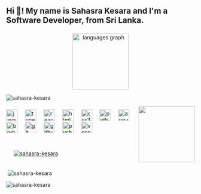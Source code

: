 <h2 align="left">Hi 👋! My name is Sahasra Kesara and I'm a Software Developer, from Sri Lanka.</h2>

###


###

<div align="center">

<img src="https://github-readme-stats.vercel.app/api/top-langs?username=Sahasra-Kesara&locale=en&hide_title=false&layout=compact&card_width=320&langs_count=5&theme=dracula&hide_border=false" height="150" alt="languages graph"  />
</div>


<p align="left"> <img src="https://komarev.com/ghpvc/?username=sahasra-kesara&label=Profile%20views&color=0e75b6&style=flat" alt="sahasra-kesara" /> </p>


<img align="right" height="150" src="https://tenor.com/view/kek-angry-code-matrix-gif-13818761.gif"  />

###

<div align="left">
  <img src="https://cdn.jsdelivr.net/gh/devicons/devicon/icons/javascript/javascript-original.svg" height="30" alt="javascript logo"  />
  <img width="12" />
  <img src="https://cdn.jsdelivr.net/gh/devicons/devicon/icons/typescript/typescript-original.svg" height="30" alt="typescript logo"  />
  <img width="12" />
  <img src="https://cdn.jsdelivr.net/gh/devicons/devicon/icons/react/react-original.svg" height="30" alt="react logo"  />
  <img width="12" />
  <img src="https://cdn.jsdelivr.net/gh/devicons/devicon/icons/html5/html5-original.svg" height="30" alt="html5 logo"  />
  <img width="12" />
  <img src="https://cdn.jsdelivr.net/gh/devicons/devicon/icons/css3/css3-original.svg" height="30" alt="css3 logo"  />
  <img width="12" />
  <img src="https://cdn.jsdelivr.net/gh/devicons/devicon/icons/python/python-original.svg" height="30" alt="python logo"  />
  <img width="12" />
  <img src="https://cdn.jsdelivr.net/gh/devicons/devicon/icons/angularjs/angularjs-original.svg" height="30" alt="angularjs logo"  />
  <img width="12" />
  <img src="https://cdn.jsdelivr.net/gh/devicons/devicon/icons/bootstrap/bootstrap-original.svg" height="30" alt="bootstrap logo"  />
  <img width="12" />
  <img src="https://cdn.jsdelivr.net/gh/devicons/devicon/icons/git/git-original.svg" height="30" alt="git logo"  />
  <img width="12" />
  <img src="https://cdn.jsdelivr.net/gh/devicons/devicon/icons/github/github-original.svg" height="30" alt="github logo"  />
  <img width="12" />
  <img src="https://cdn.jsdelivr.net/gh/devicons/devicon/icons/pycharm/pycharm-original.svg" height="30" alt="pycharm logo"  />
  <img width="12" />
  <img src="https://cdn.jsdelivr.net/gh/devicons/devicon/icons/vscode/vscode-original.svg" height="30" alt="vscode logo"  />
</div>

###

###


<p align="left" style="margin: 0; padding: 20px;"> <a href="https://github.com/ryo-ma/github-profile-trophy"><img src="https://github-profile-trophy.vercel.app/?username=Sahasra-Kesara&theme=dracula" alt="sahasra-kesara" style="border: none;" /></a> </p>


<p align="left">
</p>

<p>&nbsp;<img align="center" src="https://github-readme-stats.vercel.app/api?username=Sahasra-Kesara&show_icons=true&locale=en&theme=dracula" alt="sahasra-kesara" /></p>

<p><img align="center" src="https://github-readme-streak-stats.herokuapp.com/?user=Sahasra-Kesara&theme=dracula" alt="sahasra-kesara" /></p>
